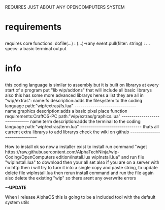 REQUIRES JUST ABOUT ANY OPENCOMPUTERS SYSTEM

<h1><p>requirements</p></h1>

requires core functions:
dofile(...) : (...)->any
event.pull(filter: string) : ...
specs:
a basic terminal output

<h1><p>info</p></h1>

<p>this coding language is similar
to assembly but it is built on
librarys at every start of a program
put "lib wip/addons" that will include
all basic librarys also this has
some more advanced librarys
heres a list they are all in
"wip/extras":
name:fs
description:adds the filesystem to the coding language
path:"wip/extras/fs.lua"
-------------------------------
name:graphics
description:adds a basic pixel place function
requirements:CraftOS-PC
path:"wip/extras/graphics.lua"
-------------------------------
name:term
description:adds the terminal to the coding language
path:"wip/extras/term.lua"
-------------------------------
thats all current extra librarys
to add librarys check the wiki on github
-------------------------------
</p>
How to install
ok so now a installer exist to install run command "wget https://raw.githubusercontent.com/AlphaTechNinja/wip-Coding/OpenComputers edition/install.lua wipInstall.lua"
and run file "wipInstall.lua" to download then your all set also if you are on a server with no http then i will try to turn it into a single copy and paste string, to update delete file wipInstall.lua then rerun install command and run the file again also delete the existing "wip" so there arent any overwrite errors

<b>--UPDATE</b>
<p>When i release AlphaOS this is going to be a included tool with the default system utils</p>
